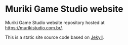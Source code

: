 # Muriki Game Studio website

Muriki Game Studio website repository hosted at <https://murikistudio.com.br/>.

This is a static site source code based on [Jekyll](https://jekyllrb.com/).
